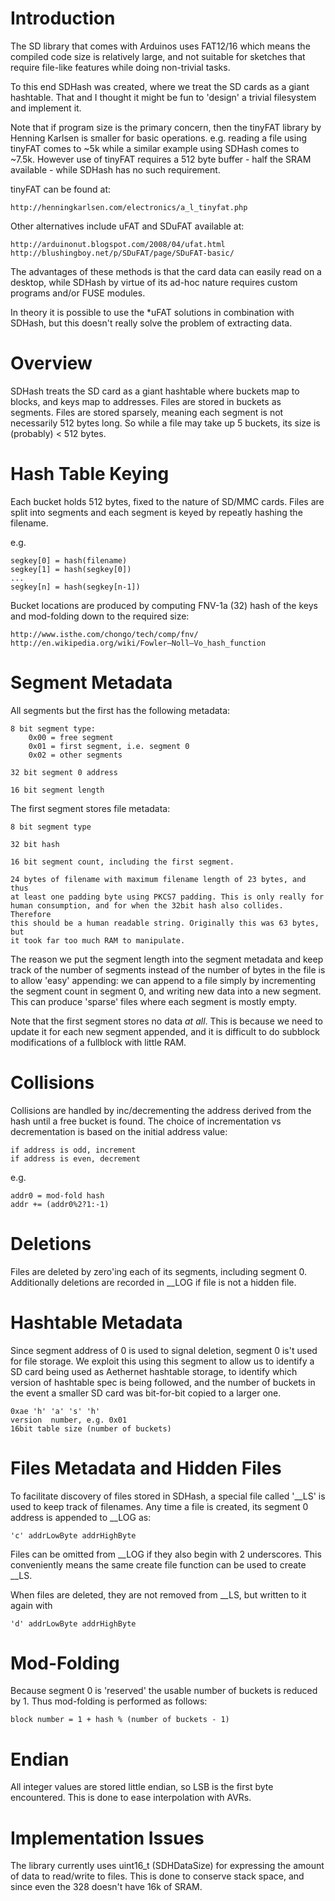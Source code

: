 Introduction
============

The SD library that comes with Arduinos uses FAT12/16 which means the compiled
code size is relatively large, and not suitable for sketches that require
file-like features while doing non-trivial tasks.

To this end SDHash was created, where we treat the SD cards as a giant
hashtable. That and I thought it might be fun to 'design' a trivial filesystem
and implement it.

Note that if program size is the primary concern, then the tinyFAT library by
Henning Karlsen is smaller for basic operations.  e.g. reading a file using
tinyFAT comes to ~5k while a similar example using SDHash comes to ~7.5k.
However use of tinyFAT requires a 512 byte buffer - half the SRAM available -
while SDHash has no such requirement.

tinyFAT can be found at:

	http://henningkarlsen.com/electronics/a_l_tinyfat.php

Other alternatives include uFAT and SDuFAT available at:

	http://arduinonut.blogspot.com/2008/04/ufat.html
	http://blushingboy.net/p/SDuFAT/page/SDuFAT-basic/

The advantages of these methods is that the card data can easily read on a
desktop, while SDHash by virtue of its ad-hoc nature requires custom programs
and/or FUSE modules.

In theory it is possible to use the *uFAT solutions in combination with SDHash,
but this doesn't really solve the problem of extracting data.

Overview
========

SDHash treats the SD card as a giant hashtable where buckets map to blocks,
and keys map to addresses. Files are stored in buckets as segments. Files are
stored sparsely, meaning each segment is not necessarily 512 bytes long. So
while a file may take up 5 buckets, its size is (probably) < 512 bytes.

Hash Table Keying
=================

Each bucket holds 512 bytes, fixed to the nature of SD/MMC cards. Files are
split into segments and each segment is keyed by repeatly hashing the
filename.

e.g. 

	segkey[0] = hash(filename)
	segkey[1] = hash(segkey[0])
	...
	segkey[n] = hash(segkey[n-1])

Bucket locations are produced by computing FNV-1a (32) hash of the keys and
mod-folding down to the required size:

	http://www.isthe.com/chongo/tech/comp/fnv/
	http://en.wikipedia.org/wiki/Fowler–Noll–Vo_hash_function

Segment Metadata
================

All segments but the first has the following metadata:

	8 bit segment type:
		0x00 = free segment
		0x01 = first segment, i.e. segment 0
		0x02 = other segments

	32 bit segment 0 address

	16 bit segment length

The first segment stores file metadata:

	8 bit segment type

	32 bit hash

	16 bit segment count, including the first segment.

	24 bytes of filename with maximum filename length of 23 bytes, and thus
	at least one padding byte using PKCS7 padding. This is only really for
	human consumption, and for when the 32bit hash also collides. Therefore
	this should be a human readable string. Originally this was 63 bytes, but
	it took far too much RAM to manipulate.

The reason we put the segment length into the segment metadata and keep track
of the number of segments instead of the number of bytes in the file is to
allow 'easy' appending: we can append to a file simply by incrementing the
segment count in segment 0, and writing new data into a new segment. This can
produce 'sparse' files where each segment is mostly empty. 

Note that the first segment stores no data *at all*. This is because we need
to update it for each new segment appended, and it is difficult to do subblock
modifications of a fullblock with little RAM.


Collisions
==========

Collisions are handled by inc/decrementing the address derived from the hash
until a free bucket is found.  The choice of incrementation vs decrementation
is based on the initial address value:

	if address is odd, increment
	if address is even, decrement

e.g. 

	addr0 = mod-fold hash
	addr += (addr0%2?1:-1)

Deletions
=========

Files are deleted by zero'ing each of its segments, including segment 0.
Additionally deletions are recorded in __LOG if file is not a hidden file.

Hashtable Metadata
==================

Since segment address of 0 is used to signal deletion, segment 0 is't used for
file storage. We exploit this using this segment to allow us to identify a SD
card being used as Aethernet hashtable storage, to identify which version of
hashtable spec is being followed, and the number of buckets in the event
a smaller SD card was bit-for-bit copied to a larger one.

	0xae 'h' 'a' 's' 'h'
	version  number, e.g. 0x01
	16bit table size (number of buckets)


Files Metadata and Hidden Files
===============================

To facilitate discovery of files stored in SDHash, a special file called
'__LS' is used to keep track of filenames. Any time a file is created, its
segment 0 address is appended to __LOG as:

	'c' addrLowByte addrHighByte

Files can be omitted from __LOG if they also begin with 2 underscores. This
conveniently means the same create file function can be used to create __LS.

When files are deleted, they are not removed from __LS, but written to it
again with

	'd' addrLowByte addrHighByte

Mod-Folding
===========

Because segment 0 is 'reserved' the usable number of buckets is reduced by 1.
Thus mod-folding is performed as follows:

	block number = 1 + hash % (number of buckets - 1) 

Endian
======

All integer values are stored little endian, so LSB is the first byte
encountered. This is done to ease interpolation with AVRs.

Implementation Issues
=====================

The library currently uses uint16_t (SDHDataSize) for expressing the amount of
data to read/write to files. This is done to conserve stack space, and since
even the 328 doesn't have 16k of SRAM.
